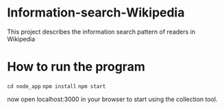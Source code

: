# Information-search-Wikipedia
This project describes the information search pattern of readers in Wikipedia

# How to run the program
`cd node_app`
`npm install`
`npm start`

now open localhost:3000 in your browser to start using the collection tool.
